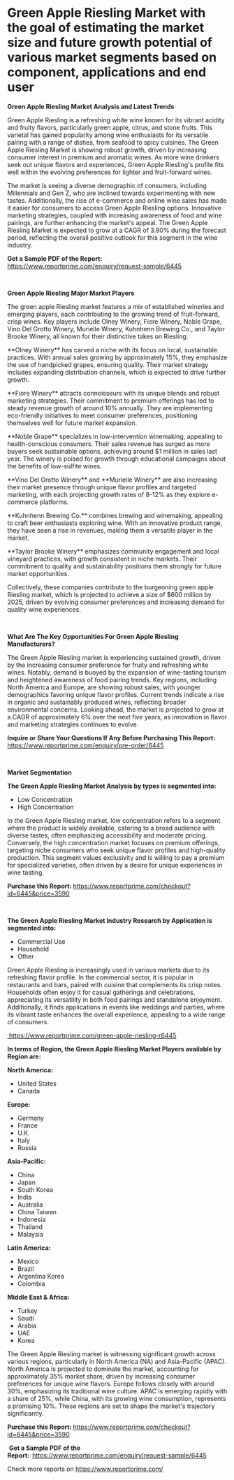 <p><h1>Green Apple Riesling Market with the goal of estimating the market size and future growth potential of various market segments based on component, applications and end user</h1></p><p><strong>Green Apple Riesling Market Analysis and Latest Trends</strong></p>
<p><p>Green Apple Riesling is a refreshing white wine known for its vibrant acidity and fruity flavors, particularly green apple, citrus, and stone fruits. This varietal has gained popularity among wine enthusiasts for its versatile pairing with a range of dishes, from seafood to spicy cuisines. The Green Apple Riesling Market is showing robust growth, driven by increasing consumer interest in premium and aromatic wines. As more wine drinkers seek out unique flavors and experiences, Green Apple Riesling's profile fits well within the evolving preferences for lighter and fruit-forward wines.</p><p>The market is seeing a diverse demographic of consumers, including Millennials and Gen Z, who are inclined towards experimenting with new tastes. Additionally, the rise of e-commerce and online wine sales has made it easier for consumers to access Green Apple Riesling options. Innovative marketing strategies, coupled with increasing awareness of food and wine pairings, are further enhancing the market's appeal. The Green Apple Riesling Market is expected to grow at a CAGR of 3.90% during the forecast period, reflecting the overall positive outlook for this segment in the wine industry.</p></p>
<p><strong>Get a Sample PDF of the Report:&nbsp;</strong> <a href="https://www.reportprime.com/enquiry/request-sample/6445?utm_campaign=3091&utm_medium=2&utm_source=Github&utm_content=ia&utm_term=19032025&utm_id=green-apple-riesling">https://www.reportprime.com/enquiry/request-sample/6445</a></p>
<p>&nbsp;</p>
<p><strong>Green Apple Riesling Major Market Players</strong></p>
<p><p>The green apple Riesling market features a mix of established wineries and emerging players, each contributing to the growing trend of fruit-forward, crisp wines. Key players include Olney Winery, Fiore Winery, Noble Grape, Vino Del Grotto Winery, Murielle Winery, Kuhnhenn Brewing Co., and Taylor Brooke Winery, all known for their distinctive takes on Riesling.</p><p>**Olney Winery** has carved a niche with its focus on local, sustainable practices. With annual sales growing by approximately 15%, they emphasize the use of handpicked grapes, ensuring quality. Their market strategy includes expanding distribution channels, which is expected to drive further growth.</p><p>**Fiore Winery** attracts connoisseurs with its unique blends and robust marketing strategies. Their commitment to premium offerings has led to steady revenue growth of around 10% annually. They are implementing eco-friendly initiatives to meet consumer preferences, positioning themselves well for future market expansion.</p><p>**Noble Grape** specializes in low-intervention winemaking, appealing to health-conscious consumers. Their sales revenue has surged as more buyers seek sustainable options, achieving around $1 million in sales last year. The winery is poised for growth through educational campaigns about the benefits of low-sulfite wines.</p><p>**Vino Del Grotto Winery** and **Murielle Winery** are also increasing their market presence through unique flavor profiles and targeted marketing, with each projecting growth rates of 8-12% as they explore e-commerce platforms.</p><p>**Kuhnhenn Brewing Co.** combines brewing and winemaking, appealing to craft beer enthusiasts exploring wine. With an innovative product range, they have seen a rise in revenues, making them a versatile player in the market.</p><p>**Taylor Brooke Winery** emphasizes community engagement and local vineyard practices, with growth consistent in niche markets. Their commitment to quality and sustainability positions them strongly for future market opportunities.</p><p>Collectively, these companies contribute to the burgeoning green apple Riesling market, which is projected to achieve a size of $600 million by 2025, driven by evolving consumer preferences and increasing demand for quality wine experiences.</p></p>
<p>&nbsp;</p>
<p><strong>What Are The Key Opportunities For Green Apple Riesling Manufacturers?</strong></p>
<p><p>The Green Apple Riesling market is experiencing sustained growth, driven by the increasing consumer preference for fruity and refreshing white wines. Notably, demand is buoyed by the expansion of wine-tasting tourism and heightened awareness of food pairing trends. Key regions, including North America and Europe, are showing robust sales, with younger demographics favoring unique flavor profiles. Current trends indicate a rise in organic and sustainably produced wines, reflecting broader environmental concerns. Looking ahead, the market is projected to grow at a CAGR of approximately 6% over the next five years, as innovation in flavor and marketing strategies continues to evolve.</p></p>
<p><strong>Inquire or Share Your Questions If Any Before Purchasing This Report:</strong> <a href="https://www.reportprime.com/enquiry/pre-order/6445?utm_campaign=3091&utm_medium=2&utm_source=Github&utm_content=ia&utm_term=19032025&utm_id=green-apple-riesling">https://www.reportprime.com/enquiry/pre-order/6445</a></p>
<p>&nbsp;</p>
<p><strong>Market Segmentation</strong></p>
<p><strong>The Green Apple Riesling Market Analysis by types is segmented into:</strong></p>
<p><ul><li>Low Concentration</li><li>High Concentration</li></ul></p>
<p><p>In the Green Apple Riesling market, low concentration refers to a segment where the product is widely available, catering to a broad audience with diverse tastes, often emphasizing accessibility and moderate pricing. Conversely, the high concentration market focuses on premium offerings, targeting niche consumers who seek unique flavor profiles and high-quality production. This segment values exclusivity and is willing to pay a premium for specialized varieties, often driven by a desire for unique experiences in wine tasting.</p></p>
<p><strong>Purchase this Report:&nbsp;</strong><a href="https://www.reportprime.com/checkout?id=6445&price=3590&utm_campaign=3091&utm_medium=2&utm_source=Github&utm_content=ia&utm_term=19032025&utm_id=green-apple-riesling">https://www.reportprime.com/checkout?id=6445&price=3590</a></p>
<p>&nbsp;</p>
<p><strong>The Green Apple Riesling Market Industry Research by Application is segmented into:</strong></p>
<p><ul><li>Commercial Use</li><li>Household</li><li>Other</li></ul></p>
<p><p>Green Apple Riesling is increasingly used in various markets due to its refreshing flavor profile. In the commercial sector, it is popular in restaurants and bars, paired with cuisine that complements its crisp notes. Households often enjoy it for casual gatherings and celebrations, appreciating its versatility in both food pairings and standalone enjoyment. Additionally, it finds applications in events like weddings and parties, where its vibrant taste enhances the overall experience, appealing to a wide range of consumers.</p></p>
<p><a href="https://www.reportprime.com/green-apple-riesling-r6445?utm_campaign=3091&utm_medium=2&utm_source=Github&utm_content=ia&utm_term=19032025&utm_id=green-apple-riesling">&nbsp;https://www.reportprime.com/green-apple-riesling-r6445</a></p>
<p><strong>In terms of Region, the Green Apple Riesling Market Players available by Region are:</strong></p>
<p>
    <p> <strong> North America: </strong>
        <ul>
            <li>United States</li>
            <li>Canada</li>
        </ul>
        </p> 
    <p> <strong> Europe: </strong>
        <ul>
            <li>Germany</li>
            <li>France</li>
            <li>U.K.</li>
            <li>Italy</li>
            <li>Russia</li>
        </ul>
        </p> 
    <p> <strong> Asia-Pacific: </strong>
        <ul>
            <li>China</li>
            <li>Japan</li>
            <li>South Korea</li>
            <li>India</li>
            <li>Australia</li>
            <li>China Taiwan</li>
            <li>Indonesia</li>
            <li>Thailand</li>
            <li>Malaysia</li>
        </ul>
        </p> 
    <p> <strong> Latin America: </strong>
        <ul>
            <li>Mexico</li>
            <li>Brazil</li>
            <li>Argentina Korea</li>
            <li>Colombia</li>
        </ul>
        </p> 
    <p> <strong> Middle East & Africa: </strong>
        <ul>
            <li>Turkey</li>
            <li>Saudi</li>
            <li>Arabia</li>
            <li>UAE</li>
            <li>Korea</li>
        </ul>
    </p>
    </p>
<p><p>The Green Apple Riesling market is witnessing significant growth across various regions, particularly in North America (NA) and Asia-Pacific (APAC). North America is projected to dominate the market, accounting for approximately 35% market share, driven by increasing consumer preferences for unique wine flavors. Europe follows closely with around 30%, emphasizing its traditional wine culture. APAC is emerging rapidly with a share of 25%, while China, with its growing wine consumption, represents a promising 10%. These regions are set to shape the market's trajectory significantly.</p></p>
<p><strong>Purchase this Report: </strong><a href="https://www.reportprime.com/checkout?id=6445&price=3590&utm_campaign=3091&utm_medium=2&utm_source=Github&utm_content=ia&utm_term=19032025&utm_id=green-apple-riesling">https://www.reportprime.com/checkout?id=6445&price=3590</a></p>
<p>&nbsp;<strong>Get a Sample PDF of the Report:&nbsp;&nbsp;</strong><a href="https://www.reportprime.com/enquiry/request-sample/6445?utm_campaign=3091&utm_medium=2&utm_source=Github&utm_content=ia&utm_term=19032025&utm_id=green-apple-riesling">https://www.reportprime.com/enquiry/request-sample/6445</a></p>
<p><strong></strong></p>
<p>Check more reports on <a href="https://www.reportprime.com/?utm_campaign=3091&utm_medium=2&utm_source=Github&utm_content=ia&utm_term=19032025&utm_id=green-apple-riesling">https://www.reportprime.com/</a></p>